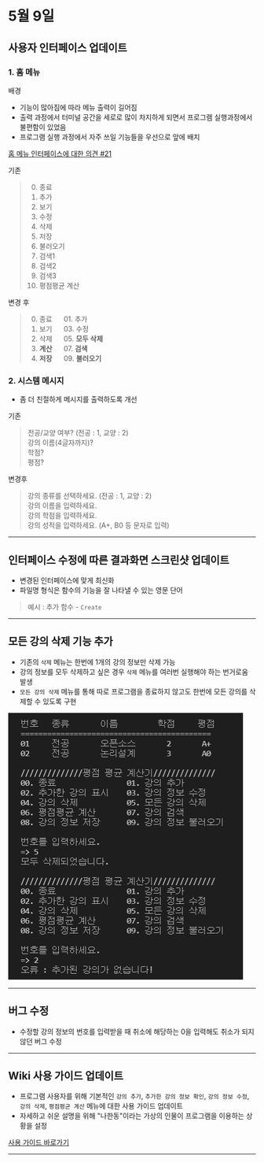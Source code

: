 # 5월 9일

## 사용자 인터페이스 업데이트

### 1. 홈 메뉴
배경
- 기능이 많아짐에 따라 메뉴 출력이 길어짐
- 출력 과정에서 터미널 공간을 세로로 많이 차지하게 되면서 프로그램 실행과정에서 불편함이 있었음
- 프로그램 실행 과정에서 자주 쓰일 기능들을 우선으로 앞에 배치

[홈 메뉴 인터페이스에 대한 의견 #21](https://github.com/22000546/2021OSSL_TeamProject/issues/21)

기존

> 00. 종료
> 01. 추가
> 02. 보기
> 03. 수정
> 04. 삭제
> 05. 저장
> 06. 불러오기
> 07. 검색1
> 08. 검색2
> 09. 검색3
> 10. 평점평균 계산

변경 후

> 00. 종료&nbsp;&nbsp;&nbsp;&nbsp;&nbsp;&nbsp;01. 추가
> 02. 보기&nbsp;&nbsp;&nbsp;&nbsp;&nbsp;&nbsp;03. 수정
> 04. 삭제&nbsp;&nbsp;&nbsp;&nbsp;&nbsp; 05. **모두 삭제**
> 06. **계산**&nbsp;&nbsp;&nbsp;&nbsp;&nbsp;&nbsp;07. **검색**
> 08. **저장**&nbsp;&nbsp;&nbsp;&nbsp;&nbsp;&nbsp;09. **불러오기**

### 2. 시스템 메시지
- 좀 더 친절하게 메시지를 출력하도록 개선

기존

> 전공/교양 여부? (전공 : 1, 교양 : 2)   
> 강의 이름(4글자까지)?   
> 학점?   
> 평점?   

변경후

> 강의 종류를 선택하세요. (전공 : 1, 교양 : 2)   
> 강의 이름을 입력하세요.   
> 강의 학점을 입력하세요.   
> 강의 성적을 입력하세요. (A+, B0 등 문자로 입력)   
---
## 인터페이스 수정에 따른 결과화면 스크린샷 업데이트
- 변경된 인터페이스에 맞게 최신화
- 파일명 형식은 함수의 기능을 잘 나타낼 수 있는 영문 단어
> 예시 : 추가 함수 - `Create`

---
## 모든 강의 삭제 기능 추가
- 기존의 `삭제` 메뉴는 한번에 1개의 강의 정보만 삭제 가능
- 강의 정보를 모두 삭제하고 싶은 경우 `삭제` 메뉴를 여러번 실행해야 하는 번거로움 발생
- `모든 강의 삭제` 메뉴를 통해 따로 프로그램을 종료하지 않고도 한번에 모든 강의를 삭제할 수 있도록 구현

![DeleteAll](https://github.com/22000546/2021OSSL_TeamProject/blob/main/screenshots/DeleteAll.png)

---
## 버그 수정
- 수정할 강의 정보의 번호를 입력받을 때 취소에 해당하는 0을 입력해도 취소가 되지 않던 버그 수정

---
## Wiki 사용 가이드 업데이트
- 프로그램 사용자를 위해 기본적인 `강의 추가`, `추가한 강의 정보 확인`, `강의 정보 수정`, `강의 삭제`, `평점평균 계산` 메뉴에 대한 사용 가이드 업데이트
- 자세하고 쉬운 설명을 위해 "나한동"이라는 가상의 인물이 프로그램을 이용하는 상황을 설정

[사용 가이드 바로가기](https://github.com/22000546/2021OSSL_TeamProject/wiki/%EC%82%AC%EC%9A%A9-%EA%B0%80%EC%9D%B4%EB%93%9C)

---
